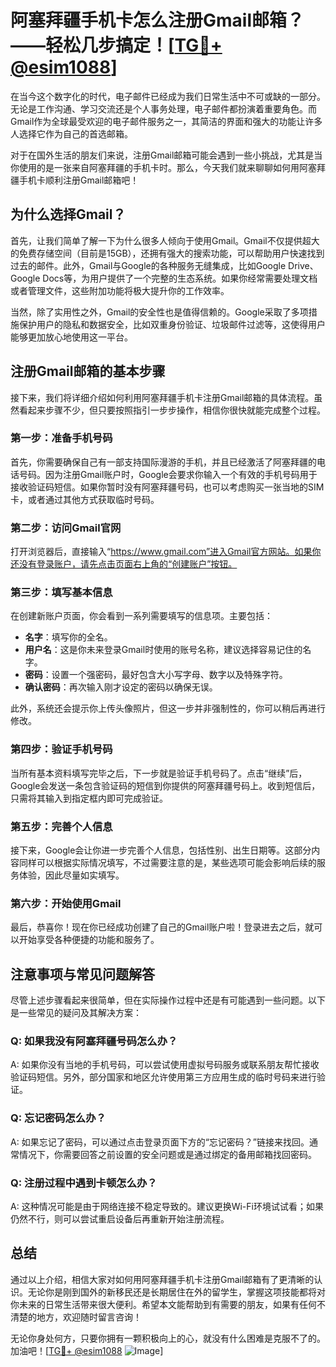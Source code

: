 # 阿塞拜疆手机卡怎么注册Gmail邮箱？——轻松几步搞定！[[TG💪+ @esim1088](https://t.me/s/esim1088)]

在当今这个数字化的时代，电子邮件已经成为我们日常生活中不可或缺的一部分。无论是工作沟通、学习交流还是个人事务处理，电子邮件都扮演着重要角色。而Gmail作为全球最受欢迎的电子邮件服务之一，其简洁的界面和强大的功能让许多人选择它作为自己的首选邮箱。

对于在国外生活的朋友们来说，注册Gmail邮箱可能会遇到一些小挑战，尤其是当你使用的是一张来自阿塞拜疆的手机卡时。那么，今天我们就来聊聊如何用阿塞拜疆手机卡顺利注册Gmail邮箱吧！

## 为什么选择Gmail？

首先，让我们简单了解一下为什么很多人倾向于使用Gmail。Gmail不仅提供超大的免费存储空间（目前是15GB），还拥有强大的搜索功能，可以帮助用户快速找到过去的邮件。此外，Gmail与Google的各种服务无缝集成，比如Google Drive、Google Docs等，为用户提供了一个完整的生态系统。如果你经常需要处理文档或者管理文件，这些附加功能将极大提升你的工作效率。

当然，除了实用性之外，Gmail的安全性也是值得信赖的。Google采取了多项措施保护用户的隐私和数据安全，比如双重身份验证、垃圾邮件过滤等，这使得用户能够更加放心地使用这一平台。

## 注册Gmail邮箱的基本步骤

接下来，我们将详细介绍如何利用阿塞拜疆手机卡注册Gmail邮箱的具体流程。虽然看起来步骤不少，但只要按照指引一步步操作，相信你很快就能完成整个过程。

### 第一步：准备手机号码

首先，你需要确保自己有一部支持国际漫游的手机，并且已经激活了阿塞拜疆的电话号码。因为注册Gmail账户时，Google会要求你输入一个有效的手机号码用于接收验证码短信。如果你暂时没有阿塞拜疆号码，也可以考虑购买一张当地的SIM卡，或者通过其他方式获取临时号码。

### 第二步：访问Gmail官网

打开浏览器后，直接输入“https://www.gmail.com”进入Gmail官方网站。如果你还没有登录账户，请先点击页面右上角的“创建账户”按钮。

### 第三步：填写基本信息

在创建新账户页面，你会看到一系列需要填写的信息项。主要包括：

- **名字**：填写你的全名。
- **用户名**：这是你未来登录Gmail时使用的账号名称，建议选择容易记住的名字。
- **密码**：设置一个强密码，最好包含大小写字母、数字以及特殊字符。
- **确认密码**：再次输入刚才设定的密码以确保无误。

此外，系统还会提示你上传头像照片，但这一步并非强制性的，你可以稍后再进行修改。

### 第四步：验证手机号码

当所有基本资料填写完毕之后，下一步就是验证手机号码了。点击“继续”后，Google会发送一条包含验证码的短信到你提供的阿塞拜疆号码上。收到短信后，只需将其输入到指定框内即可完成验证。

### 第五步：完善个人信息

接下来，Google会让你进一步完善个人信息，包括性别、出生日期等。这部分内容同样可以根据实际情况填写，不过需要注意的是，某些选项可能会影响后续的服务体验，因此尽量如实填写。

### 第六步：开始使用Gmail

最后，恭喜你！现在你已经成功创建了自己的Gmail账户啦！登录进去之后，就可以开始享受各种便捷的功能和服务了。

## 注意事项与常见问题解答

尽管上述步骤看起来很简单，但在实际操作过程中还是有可能遇到一些问题。以下是一些常见的疑问及其解决方案：

### Q: 如果我没有阿塞拜疆号码怎么办？
A: 如果你没有当地的手机号码，可以尝试使用虚拟号码服务或联系朋友帮忙接收验证码短信。另外，部分国家和地区允许使用第三方应用生成的临时号码来进行验证。

### Q: 忘记密码怎么办？
A: 如果忘记了密码，可以通过点击登录页面下方的“忘记密码？”链接来找回。通常情况下，你需要回答之前设置的安全问题或是通过绑定的备用邮箱找回密码。

### Q: 注册过程中遇到卡顿怎么办？
A: 这种情况可能是由于网络连接不稳定导致的。建议更换Wi-Fi环境试试看；如果仍然不行，则可以尝试重启设备后再重新开始注册流程。

## 总结

通过以上介绍，相信大家对如何用阿塞拜疆手机卡注册Gmail邮箱有了更清晰的认识。无论你是刚到国外的新移民还是长期居住在外的留学生，掌握这项技能都将对你未来的日常生活带来很大便利。希望本文能帮助到有需要的朋友，如果有任何不清楚的地方，欢迎随时留言咨询！

无论你身处何方，只要你拥有一颗积极向上的心，就没有什么困难是克服不了的。加油吧！[[TG💪+ @esim1088](https://t.me/s/esim1088) ![Image](https://i.postimg.cc/4NQfJmqS/Snipaste-2025-05-13-00-14-12.png)]